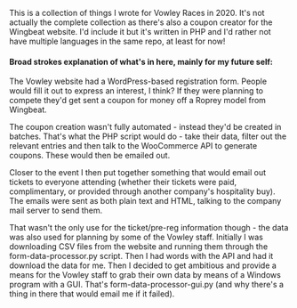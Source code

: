 This is a collection of things I wrote for Vowley Races in 2020. It's not actually the complete collection as there's also a coupon creator for the Wingbeat website. I'd include it but it's written in PHP and I'd rather not have multiple languages in the same repo, at least for now!

#### Broad strokes explanation of what's in here, mainly for my future self:
The Vowley website had a WordPress-based registration form. People would fill it out to express an interest, I think? If they were planning to compete they'd get sent a coupon for money off a Roprey model from Wingbeat.

The coupon creation wasn't fully automated - instead they'd be created in batches. That's what the PHP script would do - take their data, filter out the relevant entries and then talk to the WooCommerce API to generate coupons. These would then be emailed out.

Closer to the event I then put together something that would email out tickets to everyone attending (whether their tickets were paid, complimentary, or provided through another company's hospitality buy). The emails were sent as both plain text and HTML, talking to the company mail server to send them.

That wasn't the only use for the ticket/pre-reg information though - the data was also used for planning by some of the Vowley staff. Initially I was downloading CSV files from the website and running them through the form-data-processor.py script. Then I had words with the API and had it download the data for me. Then I decided to get ambitious and provide a means for the Vowley staff to grab their own data by means of a Windows program with a GUI. That's form-data-processor-gui.py (and why there's a thing in there that would email me if it failed).